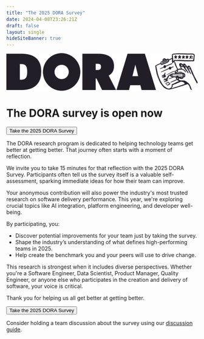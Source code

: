 ```yaml
---
title: "The 2025 DORA Survey"
date: 2024-04-08T23:26:21Z
draft: false
layout: single
hideSiteBanner: true
---
```


![DORA Survey Banner](survey-banner.png)

# The DORA survey is open now

<a href="https://google.qualtrics.com/jfe/form/SV_40i28bp9qIMfNjw?source=doradotdev-survey" target="_blank" rel="noopener noreferrer"><button class="secondary">Take the 2025 DORA Survey</button></a>

The DORA research program is dedicated to helping technology teams get better at getting better. That journey often starts with a moment of reflection.

We invite you to take 15 minutes for that reflection with the 2025 DORA Survey. Participants often tell us the survey itself is a valuable self-assessment, sparking immediate ideas for how their team can improve.

Your anonymous contribution will also power the industry's most trusted research on software delivery performance. This year, we're exploring crucial topics like AI integration, platform engineering, and developer well-being.

By participating, you:

* Discover potential improvements for your team just by taking the survey.
* Shape the industry’s understanding of what defines high-performing teams in 2025.
* Help create the benchmark you and your peers will use to drive change.

This research is strongest when it includes diverse perspectives. Whether you're a Software Engineer, Data Scientist, Product Manager, Quality Engineer, or anyone else who participates in the creation and delivery of software, your voice is critical.

Thank you for helping us all get better at getting better.

<a href="https://google.qualtrics.com/jfe/form/SV_40i28bp9qIMfNjw?source=doradotdev-survey" target="_blank" rel="noopener noreferrer"><button class="secondary">Take the 2025 DORA Survey</button></a>

Consider holding a team discussion about the survey using our [discussion guide](discussion-guide).
